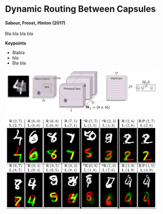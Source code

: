 # Dynamic Routing Between Capsules
#### Sabour, Frosst, Hinton (2017)

Bla bla bla bla

**Keypoints**
* Blabla
* bla
* Bla bla

![CapsNet](CapsNet.PNG)

![Segmentation](MultiMNIST_segmentation.PNG)

